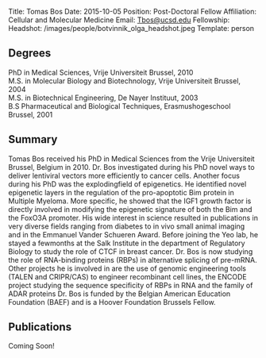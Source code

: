 Title: Tomas Bos
Date: 2015-10-05
Position: Post-Doctoral Fellow
Affiliation: Cellular and Molecular Medicine
Email: Tbos@ucsd.edu
Fellowship: 
Headshot: /images/people/botvinnik_olga_headshot.jpeg
Template: person

## Degrees
PhD in Medical Sciences, Vrije Universiteit Brussel, 2010<br>
M.S. in Molecular Biology and Biotechnology, Vrije Universiteit Brussel, 2004<br>
M.S. in Biotechnical Engineering, De Nayer Instituut, 2003<br>
B.S Pharmaceutical and Biological Techniques, Erasmushogeschool Brussel, 2001<br>




## Summary

Tomas Bos received his PhD in Medical Sciences from the Vrije Universiteit Brussel, Belgium in 2010. Dr. Bos investigated during his PhD novel ways to deliver lentiviral vectors more efficiently to cancer cells. Another focus during his PhD was the explodingfield of epigenetics. He identified novel epigenetic layers in the regulation of the pro-apoptotic Bim protein in Multiple Myeloma. More specific, he showed that the IGF1 growth factor is directly involved in modifying the epigenetic signature of both the Bim and the FoxO3A promoter. His wide interest in science resulted in publications in very diverse fields ranging from diabetes to in vivo small animal imaging and in the Emmanuel Vander Schueren Award. Before joining the Yeo lab, he stayed a fewmonths at the Salk Institute in the department of Regulatory Biology to study the role of CTCF in breast cancer. Dr. Bos is now studying the role of RNA-binding proteins (RBPs) in alternative splicing of pre-mRNA. Other projects he is involved in are the use of genomic engineering tools (TALEN and CRIPR/CAS) to engineer recombinant cell lines, the ENCODE project studying the sequence specificity of RBPs in RNA and the family of ADAR proteins Dr. Bos is funded by the Belgian American Education Foundation (BAEF) and is a Hoover Foundation Brussels Fellow.


## Publications

Coming Soon!
